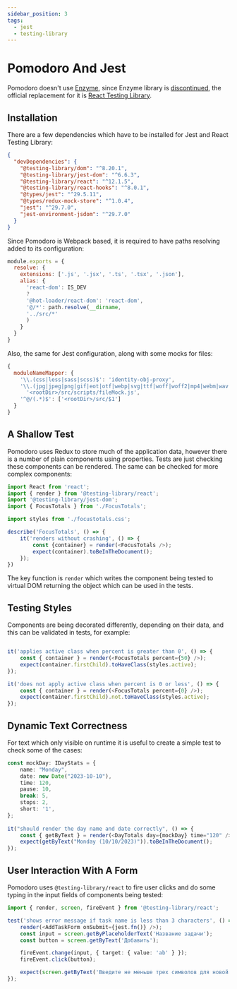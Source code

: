 ```yaml
---
sidebar_position: 3
tags:
  - jest
  - testing-library
---
```


# Pomodoro And Jest

Pomodoro doesn't use [Enzyme](https://enzymejs.github.io/enzyme/), since
Enzyme library is [discontinued](https://dev.to/wojtekmaj/enzyme-is-dead-now-what-ekl),
the official replacement for it is
[React Testing Library](https://testing-library.com/docs/react-testing-library/intro/).

## Installation

There are a few dependencies which have to be installed for
Jest and React Testing Library:

````json title="package.json"
{
  "devDependencies": {
    "@testing-library/dom": "^8.20.1",
    "@testing-library/jest-dom": "^6.6.3",
    "@testing-library/react": "^12.1.5",
    "@testing-library/react-hooks": "^8.0.1",
    "@types/jest": "^29.5.11",
    "@types/redux-mock-store": "^1.0.4",
    "jest": "^29.7.0",
    "jest-environment-jsdom": "^29.7.0"
  }
}

````
Since Pomodoro is Webpack based, it is required to 
have paths resolving added to its configuration:

````javascript title="cfg/webpack.(server|client).config.js"
module.exports = {
  resolve: {
    extensions: ['.js', '.jsx', '.ts', '.tsx', '.json'],
    alias: {
      'react-dom': IS_DEV
      ?
      '@hot-loader/react-dom': 'react-dom',
      '@/*': path.resolve(__dirname,
      '../src/*'
      )
    }
  }
}
````
Also, the same for Jest configuration, along with some 
mocks for files:

````javascript title="jest.config.js"
{ 
  moduleNameMapper: {
    '\\.(css|less|sass|scss)$': 'identity-obj-proxy',
    '\\.(jpg|jpeg|png|gif|eot|otf|webp|svg|ttf|woff|woff2|mp4|webm|wav|mp3|m4a|aac|oga)$':
      '<rootDir>/src/scripts/fileMock.js',
    '^@/(.*)$': ['<rootDir>/src/$1']
  }
}
````

## A Shallow Test

Pomodoro uses Redux to store much of the application data, however there is a number of plain components using
properties. Tests are just checking these components can be rendered. The same can be checked for more complex
components:

````typescript jsx title="src/shared/Statistics/FocusTotals/FocusTotals.test.tsx"
import React from 'react';
import { render } from '@testing-library/react';
import '@testing-library/jest-dom';
import { FocusTotals } from './FocusTotals';

import styles from './focustotals.css';

describe('FocusTotals', () => {
    it('renders without crashing', () => {
        const {container} = render(<FocusTotals />);
        expect(container).toBeInTheDocument();
    });
})
````
The key function is `render` which writes the component being tested to virtual 
DOM returning the object which can be used in the tests.

## Testing Styles

Components are being decorated differently, depending on their data, and this can be validated in tests,
for example:

````typescript jsx title="src/shared/Statistics/FocusTotals/FocusTotals.test.tsx"

it('applies active class when percent is greater than 0', () => {
    const { container } = render(<FocusTotals percent={50} />);
    expect(container.firstChild).toHaveClass(styles.active);
});

it('does not apply active class when percent is 0 or less', () => {
    const { container } = render(<FocusTotals percent={0} />);
    expect(container.firstChild).not.toHaveClass(styles.active);
});

````

## Dynamic Text Correctness

For text which only visible on runtime it is useful to create a simple test to check some of the cases:

````typescript jsx title="src/shared/Statistics/DayTotals/DayTotals.test.tsx"
const mockDay: IDayStats = {
    name: "Monday",
    date: new Date("2023-10-10"),
    time: 120,
    pause: 10,
    break: 5,
    stops: 2,
    short: '1',
};
  
it("should render the day name and date correctly", () => {
    const { getByText } = render(<DayTotals day={mockDay} time="120" />);
    expect(getByText("Monday (10/10/2023)")).toBeInTheDocument();
});
````

## User Interaction With A Form

Pomodoro uses `@testing-library/react` to fire user clicks and do some
typing in the input fields of components being tested:

````typescript jsx title="src/shared/Main/AddTaskForm/AddTaskForm.test.tsx"
import { render, screen, fireEvent } from '@testing-library/react';

test('shows error message if task name is less than 3 characters', () => {
    render(<AddTaskForm onSubmit={jest.fn()} />);
    const input = screen.getByPlaceholderText('Название задачи');
    const button = screen.getByText('Добавить');

    fireEvent.change(input, { target: { value: 'ab' } });
    fireEvent.click(button);

    expect(screen.getByText('Введите не меньше трех символов для новой задачи')).toBeInTheDocument();
});
````

## 